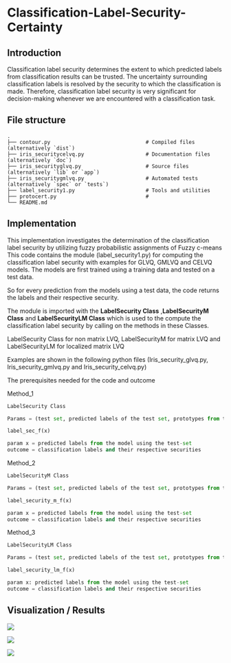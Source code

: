 # Classification-Label-Security-Certainty

## Introduction
Classification label security determines the extent to which predicted labels from classification results can be trusted. The uncertainty surrounding classification labels is resolved by the security to which the classification is made. Therefore, classification label security is very significant for decision-making whenever we are encountered with a classification task.

## File structure

```
.
├── contour.py                               # Compiled files (alternatively `dist`)
├── iris_securitycelvq.py                    # Documentation files (alternatively `doc`)
├── iris_securityglvq.py                     # Source files (alternatively `lib` or `app`)
├── iris_securitygmlvq.py                    # Automated tests (alternatively `spec` or `tests`)
├── label_security1.py                       # Tools and utilities
├── protocert.py                             # 
└── README.md
```

## Implementation
This implementation investigates the determination of the classification label security by utilizing fuzzy probabilistic assignments of Fuzzy c-means
This code contains the module (label_security1.py) for computing the classification label security with examples for GLVQ, GMLVQ and CELVQ models.
The models are first trained using a training data and tested on a test data.

So for every prediction from the models using a test data, the code returns the labels and their respective security.

The module is imported with the **LabelSecurity Class** ,**LabelSecurityM Class** and **LabelSecurityLM Class** which is used to the compute the classification label security by calling on the methods in these Classes.

LabelSecurity Class for non matrix LVQ, LabelSecurityM for matrix LVQ and LabelSecurityLM for localized matrix LVQ

Examples are shown in the following python files (Iris_security_glvq.py, Iris_security_gmlvq.py and Iris_security_celvq.py)

The prerequisites needed for the code and outcome

Method_1

```Python
LabelSecurity Class

Params = (test set, predicted labels of the test set, prototypes from the trained model using the train-set, fuzziness_parameter(default=2))

label_sec_f(x)

param x = predicted labels from the model using the test-set
outcome = classification labels and their respective securities
```
Method_2
```Python
LabelSecurityM Class

Params = (test set, predicted labels of the test set, prototypes from the trained model using the train-set, omega_matrix from the trained model, fuzziness_parameter(default=2))

label_security_m_f(x)

param x = predicted labels from the model using the test-set
outcome = classification labels and their respective securities
```
Method_3
```Python
LabelSecurityLM Class

Params = (test set, predicted labels of the test set, prototypes from the trained model using the train-set, List containing local omega_matrices from the trained model, fuzziness_parameter(default=2))

label_security_lm_f(x)

param x: predicted labels from the model using the test-set
outcome = classification labels and their respective securities
```
## Visualization / Results
<p style='align:center'>
<img src='https://user-images.githubusercontent.com/82911284/165191983-dead7c3c-30b7-4f68-bc57-3e608df501bb.png'/>
</p>

<p style='align:center'>
<img src='https://user-images.githubusercontent.com/82911284/165192166-f6cf594c-c50c-4ef8-9777-7636e954f94e.png'/>
</p>

<p style='align:center'>
<img src='https://user-images.githubusercontent.com/82911284/165192342-45d9fc5a-93d9-4d14-8be3-b2d281032af5.png'/>
</p>


